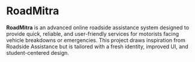 <!DOCTYPE html>
<html lang="en">
<body>

  <h1>RoadMitra</h1>
  <p><strong>RoadMitra</strong> is an advanced online roadside assistance system designed to provide quick, reliable, and user-friendly services for motorists facing vehicle breakdowns or emergencies. This project draws inspiration from Roadside Assistance but is tailored with a fresh identity, improved UI, and student-centered design.</p>

 

</body>
</html>
